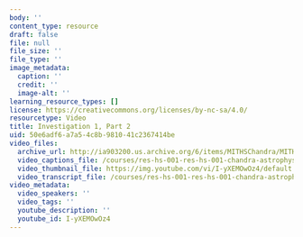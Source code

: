 ```yaml
---
body: ''
content_type: resource
draft: false
file: null
file_size: ''
file_type: ''
image_metadata:
  caption: ''
  credit: ''
  image-alt: ''
learning_resource_types: []
license: https://creativecommons.org/licenses/by-nc-sa/4.0/
resourcetype: Video
title: Investigation 1, Part 2
uid: 50e6adf6-a7a5-4c8b-9810-41c2367414be
video_files:
  archive_url: http://ia903200.us.archive.org/6/items/MITHSChandra/MITHS_chandra_1_02_300k.mp4
  video_captions_file: /courses/res-hs-001-res-hs-001-chandra-astrophysics-institute/I-yXEMOwOz4_captions.webvtt
  video_thumbnail_file: https://img.youtube.com/vi/I-yXEMOwOz4/default.jpg
  video_transcript_file: /courses/res-hs-001-res-hs-001-chandra-astrophysics-institute/I-yXEMOwOz4_transcript.pdf
video_metadata:
  video_speakers: ''
  video_tags: ''
  youtube_description: ''
  youtube_id: I-yXEMOwOz4
---
```

